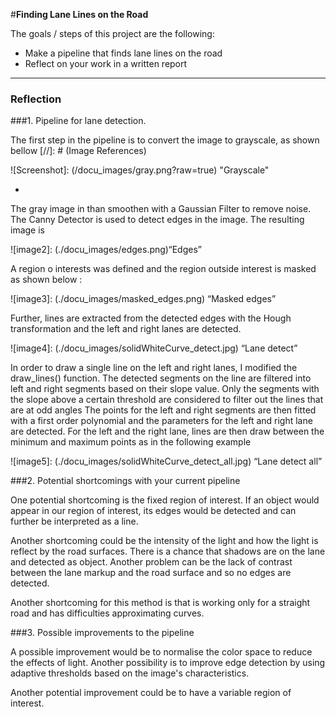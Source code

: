 #**Finding Lane Lines on the Road** 


The goals / steps of this project are the following:
* Make a pipeline that finds lane lines on the road
* Reflect on your work in a written report


---

### Reflection

###1. Pipeline for lane detection.

The first step in the pipeline is to convert the image to grayscale, as shown bellow
[//]: # (Image References)


![Screenshot]: (/docu_images/gray.png?raw=true) "Grayscale"

-
The gray image in than smoothen with a Gaussian Filter to remove noise. The Canny Detector is used to detect edges in the image. The resulting image is 

![image2]: (./docu_images/edges.png)“Edges”

A region o interests was defined  and the region outside interest is masked as shown below :

![image3]: (./docu_images/masked_edges.png) “Masked edges”

Further, lines are extracted from the detected edges with the Hough transformation and the left and right lanes are detected. 

![image4]: (./docu_images/solidWhiteCurve_detect.jpg) “Lane detect” 
 
In order to draw a single line on the left and right lanes, I modified the draw_lines() function. The detected segments on the line are filtered into left and right segments based on their slope value.
Only the segments with the slope above a certain threshold are considered to filter out the lines that are at odd angles
The points for the left and right segments are then fitted with a first order polynomial and the parameters for the left and right lane are detected.
For the left and the right lane, lines are then draw between the minimum and maximum points as in the following example

![image5]: (./docu_images/solidWhiteCurve_detect_all.jpg) “Lane detect all” 


###2. Potential shortcomings with your current pipeline

One potential shortcoming is the fixed region of interest. If an object would appear in our region of interest, its edges would be detected and can further be interpreted as a line.

Another shortcoming could be the intensity of the light and how the light is reflect by the road surfaces. There is a chance that shadows are on the lane and detected as object. Another problem can be the lack of contrast between the lane markup and the road surface and so no edges are detected.

Another shortcoming for this method is that is working only for a straight road and has difficulties approximating curves. 


###3. Possible improvements to the pipeline

A possible improvement would be to normalise the color space to reduce the effects of light. Another possibility is to improve edge detection by using adaptive thresholds based on the image's characteristics. 

Another potential improvement could be to have a variable region of interest.

